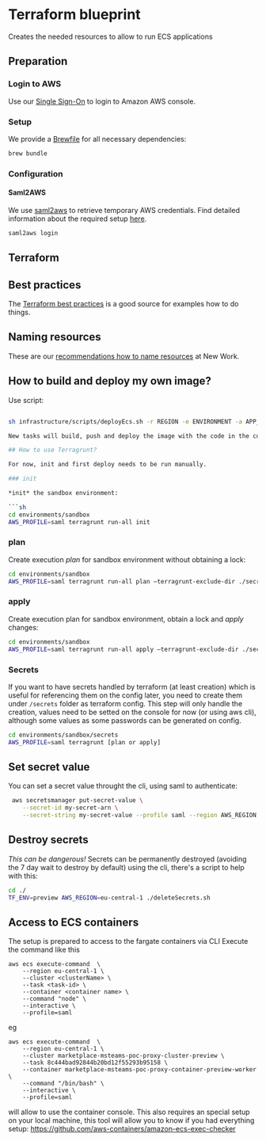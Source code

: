 # Terraform blueprint 
Creates the needed resources to allow to run ECS applications

## Preparation

### Login to AWS

Use our [Single Sign-On](https://fs.xing.com/adfs/ls/idpinitiatedSignon.aspx) to login to Amazon AWS console.

### Setup

We provide a [Brewfile](./Brewfile) for all necessary dependencies:

```sh
brew bundle
```

### Configuration

#### Saml2AWS

We use [saml2aws](https://github.com/Versent/saml2aws) to retrieve temporary AWS credentials. Find detailed information about the required setup [here](https://confluence.xing.hh/pages/viewpage.action?spaceKey=xingoperations&title=Getting+started+with+AWS#GettingstartedwithAWS-AWSCLI).

```sh
saml2aws login
```

## Terraform

## Best practices

The [Terraform best practices](https://www.terraform-best-practices.com/) is a good source for examples how to do things.

## Naming resources

These are our [recommendations how to name resources](https://source.xing.com/cloudcuckooland/aws-naming-convention) at New Work.

## How to build and deploy my own image?

Use script:
```sh

sh infrastructure/scripts/deployEcs.sh -r REGION -e ENVIRONMENT -a APP_NAME -t TAG (optional)

New tasks will build, push and deploy the image with the code in the current directory. 

## How to use Terragrunt?

For now, init and first deploy needs to be run manually.

### init

*init* the sandbox environment:

```sh
cd environments/sandbox
AWS_PROFILE=saml terragrunt run-all init
```

### plan

Create execution *plan* for sandbox environment without obtaining a lock:

```sh
cd environments/sandbox
AWS_PROFILE=saml terragrunt run-all plan —terragrunt-exclude-dir ./secrets
```

### apply

Create execution plan for sandbox environment, obtain a lock and *apply* changes:

```sh
cd environments/sandbox
AWS_PROFILE=saml terragrunt run-all apply —terragrunt-exclude-dir ./secrets
```


### Secrets

If you want to have secrets handled by terraform (at least creation) which is useful for referencing them on the config later, you need to create them under `/secrets` folder as terraform config. This step will only handle the creation, values need to be setted on the console for now (or using aws cli), although some values as some passwords can be generated on config.

```sh
cd environments/sandbox/secrets
AWS_PROFILE=saml terragrunt [plan or apply]
```
## Set secret value

You can set a secret value throught the cli, using saml to authenticate:

```sh
 aws secretsmanager put-secret-value \
    --secret-id my-secret-arn \
    --secret-string my-secret-value --profile saml --region AWS_REGION
```
## Destroy secrets

*This can be dangerous!* Secrets can be permanently destroyed (avoiding the 7 day wait to destroy by default) using the cli, there's a script to help with this:
```sh
cd ./
TF_ENV=preview AWS_REGION=eu-central-1 ./deleteSecrets.sh
```

## Access to ECS containers
The setup is prepared to access to the fargate containers via CLI
Execute the command like this
```
aws ecs execute-command  \
    --region eu-central-1 \
    --cluster <clusterName> \
    --task <task-id> \
    --container <container name> \
    --command "node" \
    --interactive \
    --profile=saml
```
eg
```
aws ecs execute-command  \
    --region eu-central-1 \
    --cluster marketplace-msteams-poc-proxy-cluster-preview \
    --task 8c444bad92844b20bd12f55293b95158 \
    --container marketplace-msteams-poc-proxy-container-preview-worker \
    --command "/bin/bash" \
    --interactive \
    --profile=saml
```
will allow to use the container console. 
This also requires an special setup on your local machine, this tool will allow you to know if you had everything setup:
https://github.com/aws-containers/amazon-ecs-exec-checker


